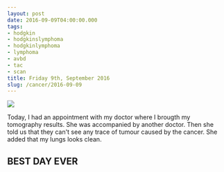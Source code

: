 ```yaml
---
layout: post
date: 2016-09-09T04:00:00.000
tags:
- hodgkin
- hodgkinslymphoma
- hodgkinlymphoma
- lymphoma
- avbd
- tac
- scan
title: Friday 9th, September 2016
slug: /cancer/2016-09-09
---
```

![](https://64.media.tumblr.com/ee2f7607850c25bf786a3ecc01bbcb12/tumblr_odm8bbyJDn1vsn3evo1_1280.jpg)

Today, I had an appointment with my doctor where I brougth my tomography results. She was accompanied by another doctor. Then she told us that they can't see any trace of tumour caused by the cancer. She added that my lungs looks clean.

## BEST DAY EVER